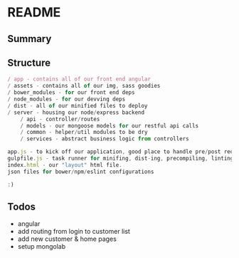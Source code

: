 # README

## Summary

## Structure

```javascript
/ app - contains all of our front end angular
/ assets - contains all of our img, sass goodies
/ bower_modules - for our front end deps
/ node_modules - for our devving deps
/ dist - all of our minified files to deploy
/ server - housing our node/express backend
    / api - controller/routes 
    / models - our mongoose models for our restful api calls
    / common - helper/util modules to be dry
    / services - abstract business logic from controllers

app.js - to kick off our application, good place to handle pre/post request for auth
gulpfile.js - task runner for minifing, dist-ing, precompiling, linting
index.html - our "layout" html file.
json files for bower/npm/eslint configurations

:)

```

## Todos

* angular
* add routing from login to customer list
* add new customer & home pages
* setup mongolab
